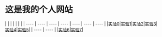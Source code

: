 # 这是我的个人网站

|    |    |    |    |     |     | 
| ---- | ---- | ---- | ---- | ---- | ---- | ---- |
|[实验0](./html00/index.html)|[实验1](./html01/index.html)|[实验2](./html02/index.html)|[实验3](./html03/index.html)|[实验4](./html04/index.html)|[实验5](./html05/index.html)|
| ---- | ---- |
|[实验6](./html05/index.html)|[实验7](./html05/index.html)|

